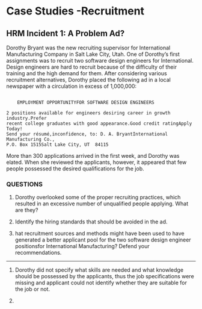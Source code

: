 # Case Studies -Recruitment

## HRM Incident 1: A Problem Ad? 

Dorothy Bryant was the new recruiting supervisor for International Manufacturing
Company in Salt Lake City, Utah. One of Dorothy’s first assignments was to
recruit two software design engineers for International. Design engineers are
hard to recruit because of the difficulty of their training and the high demand
for them. After considering various recruitment alternatives, Dorothy placed the
following ad in a local newspaper with a circulation in excess of 1,000,000:

```

    EMPLOYMENT OPPORTUNITYFOR SOFTWARE DESIGN ENGINEERS

2 positions available for engineers desiring career in growth industry.Prefer
recent college graduates with good appearance.Good credit ratingApply Today!
Send your résumé,inconfidence, to: D. A. BryantInternational Manufacturing Co.,
P.O. Box 1515Salt Lake City, UT  84115    

```

More than 300 applications arrived in the first week, and Dorothy was elated.
When she reviewed the applicants, however, it appeared that few people possessed
the desired qualifications for the job.


### QUESTIONS

1. Dorothy overlooked some of the proper recruiting practices, which resulted in
   an excessive number of unqualified people applying. What are they?

2. Identify the hiring standards that should be avoided in the ad.   

3. hat recruitment sources and methods might have been used to have generated a
   better applicant pool for the two software design engineer positionsfor
   International Manufacturing? Defend your recommendations.

--------------------------------------------------------------------------------

1. Dorothy did not specify what skills are needed and what knowledge should be
   possessed by the applicants, thus the job specifications were missing and
   applicant could not identify whether they are suitable for the job or not.    

2. 





